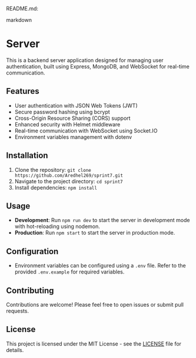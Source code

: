 
README.md:

markdown

# Server

This is a backend server application designed for managing user authentication, built using Express, MongoDB, and WebSocket for real-time communication.

## Features

- User authentication with JSON Web Tokens (JWT)
- Secure password hashing using bcrypt
- Cross-Origin Resource Sharing (CORS) support
- Enhanced security with Helmet middleware
- Real-time communication with WebSocket using Socket.IO
- Environment variables management with dotenv

## Installation

1. Clone the repository: `git clone https://github.com/Aredhel269/sprint7.git`
2. Navigate to the project directory: `cd sprint7`
3. Install dependencies: `npm install`

## Usage

- **Development**: Run `npm run dev` to start the server in development mode with hot-reloading using nodemon.
- **Production**: Run `npm start` to start the server in production mode.

## Configuration

- Environment variables can be configured using a `.env` file. Refer to the provided `.env.example` for required variables.

## Contributing

Contributions are welcome! Please feel free to open issues or submit pull requests.

## License

This project is licensed under the MIT License - see the [LICENSE](LICENSE) file for details.